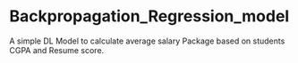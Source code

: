 # Backpropagation_Regression_model
A simple DL Model to calculate average salary Package based on students CGPA and Resume score.
